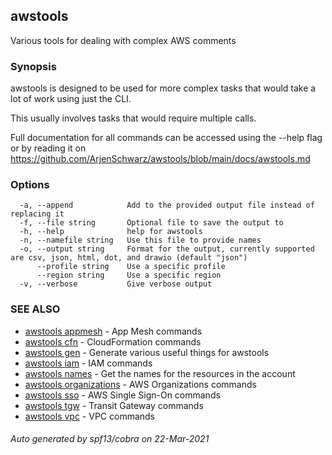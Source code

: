 ## awstools

Various tools for dealing with complex AWS comments

### Synopsis

awstools is designed to be used for more complex tasks that would take a lot of work using just the CLI.

This usually involves tasks that would require multiple calls.

Full documentation for all commands can be accessed using the --help flag or by reading it on https://github.com/ArjenSchwarz/awstools/blob/main/docs/awstools.md


### Options

```
  -a, --append            Add to the provided output file instead of replacing it
  -f, --file string       Optional file to save the output to
  -h, --help              help for awstools
  -n, --namefile string   Use this file to provide names
  -o, --output string     Format for the output, currently supported are csv, json, html, dot, and drawio (default "json")
      --profile string    Use a specific profile
      --region string     Use a specific region
  -v, --verbose           Give verbose output
```

### SEE ALSO

* [awstools appmesh](awstools_appmesh.md)	 - App Mesh commands
* [awstools cfn](awstools_cfn.md)	 - CloudFormation commands
* [awstools gen](awstools_gen.md)	 - Generate various useful things for awstools
* [awstools iam](awstools_iam.md)	 - IAM commands
* [awstools names](awstools_names.md)	 - Get the names for the resources in the account
* [awstools organizations](awstools_organizations.md)	 - AWS Organizations commands
* [awstools sso](awstools_sso.md)	 - AWS Single Sign-On commands
* [awstools tgw](awstools_tgw.md)	 - Transit Gateway commands
* [awstools vpc](awstools_vpc.md)	 - VPC commands

###### Auto generated by spf13/cobra on 22-Mar-2021
